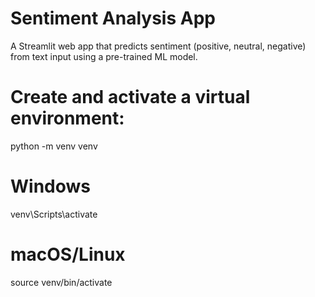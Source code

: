 # Sentiment Analysis App
 A Streamlit web app that predicts sentiment (positive, neutral, negative) from text input using a pre-trained ML model.

 # Create and activate a virtual environment:
 python -m venv venv
  # Windows
  venv\Scripts\activate
  # macOS/Linux
  source venv/bin/activate
